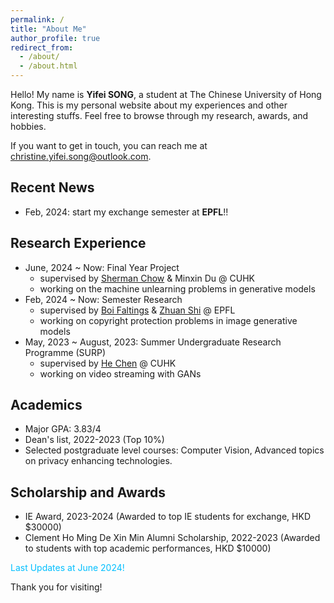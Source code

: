 ```yaml
---
permalink: /
title: "About Me"
author_profile: true
redirect_from: 
  - /about/
  - /about.html
---
```



Hello! My name is **Yifei SONG**, a student at The Chinese University of Hong Kong. This is my personal website about my experiences and other interesting stuffs.
Feel free to browse through my research, awards, and hobbies. 

If you want to get in touch, you can reach me at [christine.yifei.song@outlook.com](mailto:christine.yifei.song@outlook.com).

## Recent News
 - Feb, 2024: start my exchange semester at **EPFL**!!


## Research Experience
 - June, 2024 ~ Now: Final Year Project
   - supervised by [Sherman Chow](https://www.ie.cuhk.edu.hk/faculty/chow-sze-ming-sherman/) & Minxin Du @ CUHK
   - working on the machine unlearning problems in generative models 
 - Feb, 2024 ~ Now: Semester Research
   - supervised by [Boi Faltings](https://people.epfl.ch/boi.faltings?lang=en) & [Zhuan Shi](https://people.epfl.ch/zhuan.shi/?lang=en) @ EPFL
   - working on copyright protection problems in image generative models
 - May, 2023 ~ August, 2023: Summer Undergraduate Research Programme (SURP)
   - supervised by [He Chen](https://www.ie.cuhk.edu.hk/faculty/chen-he-henry/) @ CUHK
   - working on video streaming with GANs
  

## Academics
 - Major GPA: 3.83/4
 - Dean's list, 2022-2023 (Top 10%)
 - Selected postgraduate level courses: Computer Vision, Advanced topics on privacy enhancing technologies.


## Scholarship and Awards
 - IE Award, 2023-2024 (Awarded to top IE students for exchange, HKD $30000)
 - Clement Ho Ming De Xin Min Alumni Scholarship, 2022-2023 (Awarded to students with top academic performances, HKD $10000)

   
<span style="color:DeepSkyBlue">Last Updates at June 2024!</span>



Thank you for visiting!
